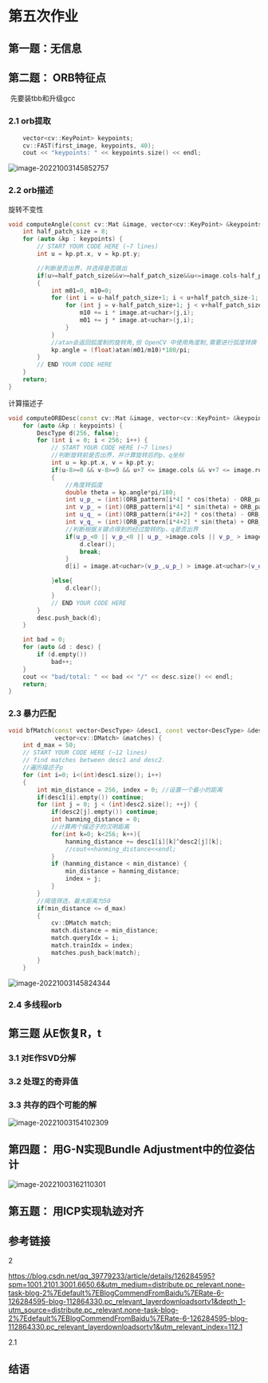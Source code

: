 # 第五次作业



## 第一题：无信息







## 第二题： ORB特征点





​	先要装tbb和升级gcc



### 2.1 orb提取



```c++
    vector<cv::KeyPoint> keypoints;
    cv::FAST(first_image, keypoints, 40);
    cout << "keypoints: " << keypoints.size() << endl;
```



![image-20221003145852757](/home/cp/.config/Typora/typora-user-images/image-20221003145852757.png)

### 2.2 orb描述



旋转不变性

```c++
void computeAngle(const cv::Mat &image, vector<cv::KeyPoint> &keypoints) {
    int half_patch_size = 8;
    for (auto &kp : keypoints) {
        // START YOUR CODE HERE (~7 lines)
        int u = kp.pt.x, v = kp.pt.y;

        //判断是否出界，并选择是否跳出
        if(u>=half_patch_size&&v>=half_patch_size&&u<=image.cols-half_patch_size &&v <=image.rows-half_patch_size)
        {
            int m01=0, m10=0;
            for (int i = u-half_patch_size+1; i < u+half_patch_size-1; ++i) {
                for (int j = v-half_patch_size+1; j < v+half_patch_size-1; ++j) {
                    m10 += i * image.at<uchar>(j,i);
                    m01 += j * image.at<uchar>(j,i);
                }
            }
            //atan会返回弧度制的旋转角,但 OpenCV 中使用角度制,需要进行弧度转换
            kp.angle = (float)atan(m01/m10)*180/pi;
        }
        // END YOUR CODE HERE
    }
    return;
}
```



计算描述子



```c++
void computeORBDesc(const cv::Mat &image, vector<cv::KeyPoint> &keypoints,vector<DescType> &desc) {
    for (auto &kp : keypoints) {
        DescType d(256, false);
        for (int i = 0; i < 256; i++) {
            // START YOUR CODE HERE (~7 lines)
            //判断旋转前是否出界，并计算旋转后的p、q坐标
            int u = kp.pt.x, v = kp.pt.y;
            if(u-8>=0 && v-8>=0 && u+7 <= image.cols && v+7 <= image.rows)
            {
                //角度转弧度
                double theta = kp.angle*pi/180;
                int u_p_ = (int)(ORB_pattern[i*4] * cos(theta) - ORB_pattern[i*4+1]* sin(theta)) + u;
                int v_p_ = (int)(ORB_pattern[i*4] * sin(theta) + ORB_pattern[i*4+1]* cos(theta)) + v;
                int u_q_ = (int)(ORB_pattern[i*4+2] * cos(theta) - ORB_pattern[i*4+3]* sin(theta)) + u;
                int v_q_ = (int)(ORB_pattern[i*4+2] * sin(theta) + ORB_pattern[i*4+3]* cos(theta)) + v;
                //判断根据关键点得到的经过旋转的p、q是否出界
                if(u_p_<0 || v_p_<0 || u_p_ >image.cols || v_p_ > image.rows || u_q_<0 || v_q_<0 || u_q_ >image.cols || v_q_ > image.rows){
                    d.clear();
                    break;
                }
                d[i] = image.at<uchar>(v_p_,u_p_) > image.at<uchar>(v_q_, u_q_) ? false : true;

            }else{
                d.clear();
            }
            // END YOUR CODE HERE
        }
        desc.push_back(d);
    }

    int bad = 0;
    for (auto &d : desc) {
        if (d.empty())
            bad++;
    }
    cout << "bad/total: " << bad << "/" << desc.size() << endl;
    return;
}
```







### 2.3 暴力匹配



```c++
void bfMatch(const vector<DescType> &desc1, const vector<DescType> &desc2,
             vector<cv::DMatch> &matches) {
    int d_max = 50;
    // START YOUR CODE HERE (~12 lines)
    // find matches between desc1 and desc2.
    //遍历描述子p
    for (int i=0; i<(int)desc1.size(); i++)
    {
        int min_distance = 256, index = 0; //设置一个最小的距离
        if(desc1[i].empty()) continue;
        for (int j = 0; j < (int)desc2.size(); ++j) {
            if(desc2[j].empty()) continue;
            int hanming_distance = 0;
            //计算两个描述子的汉明距离
            for(int k=0; k<256; k++){
                hanming_distance += desc1[i][k]^desc2[j][k];
                //cout<<hanming_distance<<endl;
            }
            if (hanming_distance < min_distance) {
                min_distance = hanming_distance;
                index = j;
            }
        }
        //阈值筛选，最大距离为50
        if(min_distance <= d_max)
        {
            cv::DMatch match;
            match.distance = min_distance;
            match.queryIdx = i;
            match.trainIdx = index;
            matches.push_back(match);
        }
    }
```





![image-20221003145824344](/home/cp/.config/Typora/typora-user-images/image-20221003145824344.png)

### 2.4 多线程orb









## 第三题 从E恢复R，t



### 3.1 对E作SVD分解









### 3.2 处理∑的奇异值









### 3.3 共存的四个可能的解







![image-20221003154102309](/home/cp/.config/Typora/typora-user-images/image-20221003154102309.png)









## 第四题： 用G-N实现Bundle Adjustment中的位姿估计





![image-20221003162110301](/home/cp/.config/Typora/typora-user-images/image-20221003162110301.png)







## 第五题： 用ICP实现轨迹对齐































































## 参考链接



2

https://blog.csdn.net/qq_39779233/article/details/126284595?spm=1001.2101.3001.6650.6&utm_medium=distribute.pc_relevant.none-task-blog-2%7Edefault%7EBlogCommendFromBaidu%7ERate-6-126284595-blog-112864330.pc_relevant_layerdownloadsortv1&depth_1-utm_source=distribute.pc_relevant.none-task-blog-2%7Edefault%7EBlogCommendFromBaidu%7ERate-6-126284595-blog-112864330.pc_relevant_layerdownloadsortv1&utm_relevant_index=112.1

2.1

















## 结语